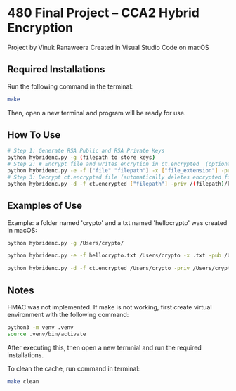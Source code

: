 # 480 Final Project – CCA2 Hybrid Encryption
Project by Vinuk Ranaweera
Created in Visual Studio Code on macOS

## Required Installations
Run the following command in the terminal:
```bash 
make
```
Then, open a new terminal and program will be ready for use.

## How To Use
```bash
# Step 1: Generate RSA Public and RSA Private Keys
python hybridenc.py -g (filepath to store keys)
# Step 2: # Encrypt file and writes encrytion in ct.encrypted  (optional: use -delete to delete original file with after encryption)
python hybridenc.py -e -f ["file" "filepath"] -x ["file_extension"] -pub /(filepath)/key.pub -delete 
# Step 3: Decrypt ct.encrypted file (automatically deletes encrypted file)
python hybridenc.py -d -f ct.encrypted ["filepath"] -priv /(filepath)/key.priv 
```

## Examples of Use
Example: a folder named 'crypto' and a txt named 'hellocrypto' was created in macOS: 
```bash
python hybridenc.py -g /Users/crypto/

python hybridenc.py -e -f hellocrypto.txt /Users/crypto -x .txt -pub /Users/crypto/key.pub -delete 

python hybridenc.py -d -f ct.encrypted /Users/crypto -priv /Users/crypto/key.priv 
```

## Notes
HMAC was not implemented.
If make is not working, first create virtual environment with the following command:
```bash 
python3 -m venv .venv
source .venv/bin/activate
```
After executing this, then open a new termnial and run the required installations.

To clean the cache, run command in terminal:
```bash 
make clean
```
